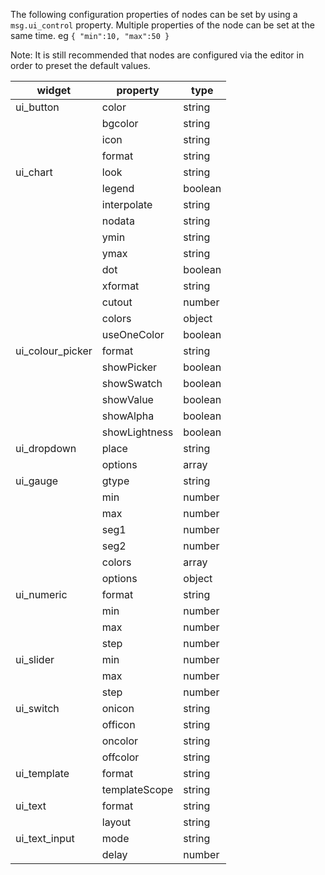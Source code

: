 
The following configuration properties of nodes can be set by using a `msg.ui_control` property.
Multiple properties of the node can be set at the same time. eg `{ "min":10, "max":50 }`

Note: It is still recommended that nodes are configured via the editor in order to preset the default values.

|widget                 |property           |type
|---                    |---                |---
|ui_button              |color              |string
|                       |bgcolor            |string
|                       |icon               |string
|                       |format             |string
|ui_chart               |look               |string
|                       |legend             |boolean
|                       |interpolate        |string
|                       |nodata             |string
|                       |ymin               |string
|                       |ymax               |string
|                       |dot                |boolean
|                       |xformat            |string
|                       |cutout             |number
|                       |colors             |object
|                       |useOneColor        |boolean
|ui_colour_picker       |format             |string
|                       |showPicker         |boolean
|                       |showSwatch         |boolean
|                       |showValue          |boolean
|                       |showAlpha          |boolean
|                       |showLightness      |boolean
|ui_dropdown            |place              |string
|                       |options            |array
|ui_gauge               |gtype              |string
|                       |min                |number
|                       |max                |number
|                       |seg1               |number
|                       |seg2               |number
|                       |colors             |array
|                       |options            |object
|ui_numeric             |format             |string
|                       |min                |number
|                       |max                |number
|                       |step               |number
|ui_slider              |min                |number
|                       |max                |number
|                       |step               |number
|ui_switch              |onicon             |string
|                       |officon            |string
|                       |oncolor            |string
|                       |offcolor           |string
|ui_template            |format             |string
|                       |templateScope      |string
|ui_text                |format             |string
|                       |layout             |string
|ui_text_input          |mode               |string
|                       |delay              |number
